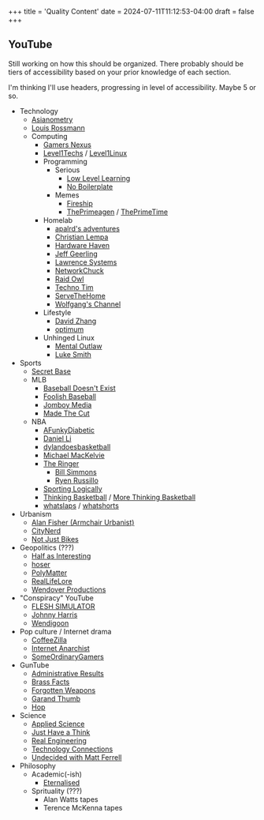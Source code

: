 +++
title = 'Quality Content'
date = 2024-07-11T11:12:53-04:00
draft = false
+++

## YouTube

Still working on how this should be organized.
There probably should be tiers of accessibility based on your prior knowledge of each section.

I'm thinking I'll use headers, progressing in level of accessibility. Maybe 5 or so.

- Technology
    - [Asianometry](https://www.youtube.com/@Asianometry)
    - [Louis Rossmann](https://www.youtube.com/@rossmanngroup)
    - Computing
        - [Gamers Nexus](https://www.youtube.com/@GamersNexus)
        - [Level1Techs](https://www.youtube.com/@Level1Techs) / [Level1Linux](https://www.youtube.com/@Level1Linux)
        - Programming
            - Serious
                - [Low Level Learning](https://www.youtube.com/@LowLevelLearning)
                - [No Boilerplate](https://www.youtube.com/@NoBoilerplate)
            - Memes
                - [Fireship](https://www.youtube.com/@Fireship)
                - [ThePrimeagen](https://www.youtube.com/@ThePrimeagen) / [ThePrimeTime](https://www.youtube.com/@ThePrimeTimeagen)
        - Homelab
            - [apalrd's adventures](https://www.youtube.com/@apalrdsadventures)
            - [Christian Lempa](https://www.youtube.com/@christianlempa)
            - [Hardware Haven](https://www.youtube.com/@HardwareHaven)
            - [Jeff Geerling](https://www.youtube.com/@JeffGeerling)
            - [Lawrence Systems](https://www.youtube.com/@LAWRENCESYSTEMS)
            - [NetworkChuck](https://www.youtube.com/@NetworkChuck)
            - [Raid Owl](https://www.youtube.com/@RaidOwl)
            - [Techno Tim](https://www.youtube.com/@TechnoTim)
            - [ServeTheHome](https://www.youtube.com/@ServeTheHomeVideo)
            - [Wolfgang's Channel](https://www.youtube.com/@WolfgangsChannel)
        - Lifestyle
            - [David Zhang](https://www.youtube.com/@HelloDavid)
            - [optimum](https://www.youtube.com/@optimumtech)
        - Unhinged Linux
            - [Mental Outlaw](https://www.youtube.com/@MentalOutlaw)
            - [Luke Smith](https://www.youtube.com/@LukeSmithxyz)
- Sports
    - [Secret Base](https://www.youtube.com/@SecretBaseSBN)
    - MLB
        - [Baseball Doesn't Exist](https://www.youtube.com/@BaseballDoesntExist)
        - [Foolish Baseball](https://www.youtube.com/@FoolishBaseball)
        - [Jomboy Media](https://www.youtube.com/@JomboyMedia)
        - [Made The Cut](https://www.youtube.com/@madethecut)
    - NBA
        - [AFunkyDiabetic](https://www.youtube.com/@AFunkyDiabetic)
        - [Daniel Li](https://www.youtube.com/@DanielLi7)
        - [dylandoesbasketball](https://www.youtube.com/@dylandoesbasketball)
        - [Michael MacKelvie](https://www.youtube.com/@michaelmackelvie)
        - [The Ringer](https://www.youtube.com/@TheRingerNBA)
            - [Bill Simmons](https://www.youtube.com/billsimmons)
            - [Ryen Russillo](https://www.youtube.com/@RyenRussilloPodcast)
        - [Sporting Logically](https://www.youtube.com/@SportingLogically)
        - [Thinking Basketball](https://www.youtube.com/@ThinkingBasketball) / [More Thinking Basketball](https://www.youtube.com/@moreTB)
        - [whatslaps](https://www.youtube.com/@whatslaps) / [whatshorts](https://www.youtube.com/@whatshorts)
- Urbanism
    - [Alan Fisher (Armchair Urbanist)](https://www.youtube.com/@alanthefisher)
    - [CityNerd](https://www.youtube.com/@CityNerd)
    - [Not Just Bikes](https://www.youtube.com/@NotJustBikes)
- Geopolitics (???)
    - [Half as Interesting](https://www.youtube.com/@halfasinteresting)
    - [hoser](https://www.youtube.com/@h0ser)
    - [PolyMatter](https://www.youtube.com/@PolyMatter)
    - [RealLifeLore](https://www.youtube.com/@RealLifeLore)
    - [Wendover Productions](https://www.youtube.com/@Wendoverproductions)
- "Conspiracy" YouTube
    - [FLESH SIMULATOR](https://www.youtube.com/@fleshsimulator)
    - [Johnny Harris](https://www.youtube.com/@johnnyharris)
    - [Wendigoon](https://www.youtube.com/@Wendigoon)
- Pop culture / Internet drama
    - [CoffeeZilla](https://www.youtube.com/@Coffeezilla)
    - [Internet Anarchist](https://www.youtube.com/@InternetAnarchist)
    - [SomeOrdinaryGamers](https://www.youtube.com/@SomeOrdinaryGamers)
- GunTube
    - [Administrative Results](https://www.youtube.com/@AdministrativeResults)
    - [Brass Facts](https://www.youtube.com/@BrassFacts)
    - [Forgotten Weapons](https://www.youtube.com/@ForgottenWeapons)
    - [Garand Thumb](https://www.youtube.com/@GarandThumb)
    - [Hop](https://www.youtube.com/@Hoplopfheil)
- Science
    - [Applied Science](https://www.youtube.com/@AppliedScience)
    - [Just Have a Think](https://www.youtube.com/@JustHaveaThink)
    - [Real Engineering](https://www.youtube.com/@RealEngineering)
    - [Technology Connections](https://www.youtube.com/@TechnologyConnections)
    - [Undecided with Matt Ferrell](https://www.youtube.com/@UndecidedMF)
- Philosophy
    - Academic(-ish)
        - [Eternalised](https://www.youtube.com/@Eternalised)
    - Sprituality (???)
        - Alan Watts tapes
        - Terence McKenna tapes